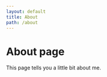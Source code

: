 ```yaml
---
layout: default
title: About
path: /about
---
```

# About page

This page tells you a little bit about me.
